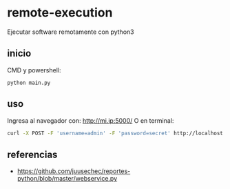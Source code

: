 # remote-execution

Ejecutar software remotamente con python3

## inicio

CMD y powershell:

```batch
python main.py
```

## uso

Ingresa al navegador con:
http://mi.ip:5000/
O en terminal:

```bash
curl -X POST -F 'username=admin' -F 'password=secret' http://localhost:5000/execute
```

## referencias

- https://github.com/juusechec/reportes-python/blob/master/webservice.py
